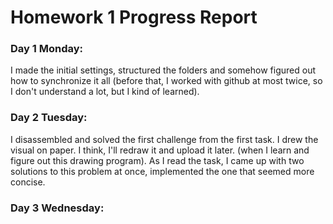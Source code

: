 # Homework 1 Progress Report

### Day 1 Monday: 
I made the initial settings, structured the folders and somehow figured out how to synchronize it all (before that, I worked with github at most twice, so I don't understand a lot, but I kind of learned).

### Day 2 Tuesday:
I disassembled and solved the first challenge from the first task. I drew the visual on paper.  I think, I'll redraw it and upload it later. (when I learn and figure out this drawing program). As I read the task, I came up with two solutions to this problem at once, implemented the one that seemed more concise.

### Day 3 Wednesday:
